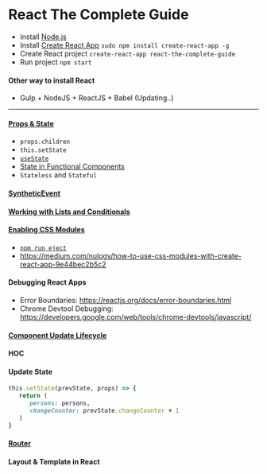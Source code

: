 # React The Complete Guide

- Install [Node.js](https://nodejs.org/en/)
- Install [Create React App](https://github.com/facebook/create-react-app) `sudo npm install create-react-app -g`
- Create React project `create-react-app react-the-complete-guide`
- Run project `npm start`

#### Other way to install React
- Gulp + NodeJS + ReactJS + Babel (Updating..)

---

#### [Props & State](https://drive.google.com/open?id=1lh-xYl5Wn2aJ9oqqHXRJ4xLnHBDCk5WQ)
   - `props.children`
   - `this.setState`
   - [`useState`](https://goo.gl/3nusca)
   - [State in Functional Components](https://drive.google.com/open?id=1_OmClKw3tLKox2zzAs_5wjlA9ePQXhog)
   - `Stateless` and `Stateful`

#### [SyntheticEvent](https://reactjs.org/docs/events.html#supported-events)

#### [Working with Lists and Conditionals](https://drive.google.com/open?id=1Jas5yAeOhYs9l9LKugP9AFfGY9PBqFnU)

#### [Enabling CSS Modules](https://www.udemy.com/react-the-complete-guide-incl-redux/learn/v4/t/lecture/12001122?start=1)
 - [`npm run eject`](https://reactjs.org/blog/2018/10/01/create-react-app-v2.html)
 - https://medium.com/nulogy/how-to-use-css-modules-with-create-react-app-9e44bec2b5c2
 
#### Debugging React Apps
 - Error Boundaries: https://reactjs.org/docs/error-boundaries.html
 - Chrome Devtool Debugging: https://developers.google.com/web/tools/chrome-devtools/javascript/
#### [Component Update Lifecycle](https://drive.google.com/open?id=1FQhZqPzZ79byOlKtQFuY4cfa5nWNWe7M)

#### HOC
#### Update State

```ruby
this.setState(prevState, props) => {
   return (
      persons: persons,
      changeCounter: prevState.changeCounter + 1
   )
}
```

#### [Router](https://css-tricks.com/react-router-4)

#### Layout & Template in React
